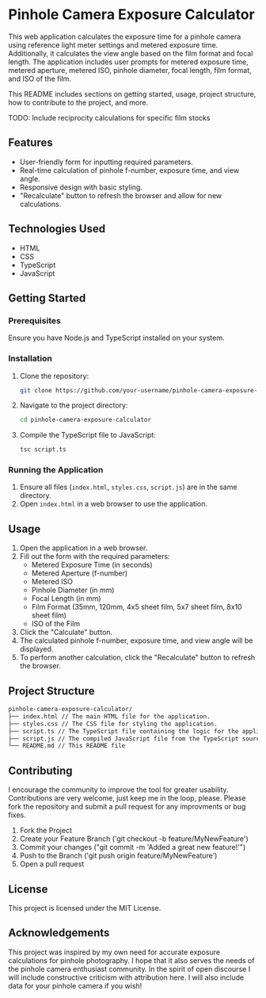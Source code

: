 # Pinhole Camera Exposure Calculator

This web application calculates the exposure time for a pinhole camera using reference light meter settings and metered exposure time. Additionally, it calculates the view angle based on the film format and focal length. The application includes user prompts for metered exposure time, metered aperture, metered ISO, pinhole diameter, focal length, film format, and ISO of the film.

This README includes sections on getting started, usage, project structure, how to contribute to the project, and more.

TODO: Include reciprocity calculations for specific film stocks

## Features

- User-friendly form for inputting required parameters.
- Real-time calculation of pinhole f-number, exposure time, and view angle.
- Responsive design with basic styling.
- "Recalculate" button to refresh the browser and allow for new calculations.

## Technologies Used

- HTML
- CSS
- TypeScript
- JavaScript

## Getting Started

### Prerequisites

Ensure you have Node.js and TypeScript installed on your system.

### Installation

1. Clone the repository:

    ```sh
    git clone https://github.com/your-username/pinhole-camera-exposure-calculator.git
    ```

2. Navigate to the project directory:

    ```sh
    cd pinhole-camera-exposure-calculator
    ```

3. Compile the TypeScript file to JavaScript:

    ```sh
    tsc script.ts
    ```

### Running the Application

1. Ensure all files (`index.html`, `styles.css`, `script.js`) are in the same directory.
2. Open `index.html` in a web browser to use the application.

## Usage

1. Open the application in a web browser.
2. Fill out the form with the required parameters:
    - Metered Exposure Time (in seconds)
    - Metered Aperture (f-number)
    - Metered ISO
    - Pinhole Diameter (in mm)
    - Focal Length (in mm)
    - Film Format (35mm, 120mm, 4x5 sheet film, 5x7 sheet film, 8x10 sheet film)
    - ISO of the Film
3. Click the "Calculate" button.
4. The calculated pinhole f-number, exposure time, and view angle will be displayed.
5. To perform another calculation, click the "Recalculate" button to refresh the browser.

## Project Structure

```sh
pinhole-camera-exposure-calculator/
├── index.html // The main HTML file for the application.
├── styles.css // The CSS file for styling the application.
├── script.ts // The TypeScript file containing the logic for the application.
├── script.js // The compiled JavaScript file from the TypeScript source.
└── README.md // This README file
```

## Contributing
I encourage the community to improve the tool for greater usability.
Contributions are very welcome, just keep me in the loop, please.
Please fork the repository and submit a pull request for any improvments or bug fixes.

1. Fork the Project
2. Create your Feature Branch ('git checkout -b feature/MyNewFeature')
3. Commit your changes ("git commit -m 'Added a great new feature!'")
4. Push to the Branch ('git push origin feature/MyNewFeature')
5. Open a pull request

## License
This project is licensed under the MIT License.

## Acknowledgements
This project was inspired by my own need for accurate exposure calculations for pinhole photography. I hope that it 
also serves the needs of the pinhole camera enthusiast community.
In the spirit of open discourse I will include constructive criticism with attribution here.
I will also include data for your pinhole camera if you wish!
